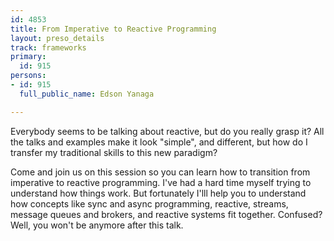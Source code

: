 ```yaml
---
id: 4853
title: From Imperative to Reactive Programming
layout: preso_details
track: frameworks
primary:
  id: 915
persons:
- id: 915
  full_public_name: Edson Yanaga

---
```

<p>Everybody seems to be talking about reactive, but do you really grasp it? All the talks and examples make it look "simple", and different, but how do I transfer my traditional skills to this new paradigm?</p>

<p>Come and join us on this session so you can learn how to transition from imperative to reactive programming. I've had a hard time myself trying to understand how things work. But fortunately I'lll help you to understand how concepts like sync and async programming, reactive, streams, message queues and brokers, and reactive systems fit together. Confused? Well, you won't be anymore after this talk.</p>
